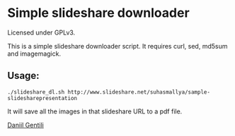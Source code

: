 # Simple slideshare downloader

Licensed under GPLv3.

This is a simple slideshare downloader script.
It requires curl, sed, md5sum and imagemagick.

## Usage:
```
./slideshare_dl.sh http://www.slideshare.net/suhasmallya/sample-slidesharepresentation
```

It will save all the images in that slideshare URL to a pdf file.

[Daniil Gentili](https://daniil.it)
